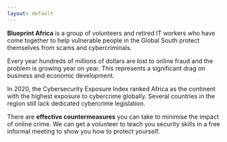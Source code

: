 ```yaml
---
layout: default
---
```


**Blueprint Africa** is a group of volunteers and retired IT workers who have come together to help vulnerable people in the Global South protect themselves from scams and cybercriminals.

Every year hundreds of millions of dollars are lost to online fraud and the problem is growing year on year. This represents a significant drag on business and economic development. 

In 2020, the Cybersecurity Exposure Index ranked Africa as the continent with the highest exposure to cybercrime globally. Several countries in the region still lack dedicated cybercrime legislation. 

There are **effective countermeasures** you can take to minimise the impact of online crime. We can get a volunteer to teach you security skills in a free informal meeting to show you how to protect yourself.

<!--- Comments are Fun [logo](https://blueprintafrica.github.io/assets/blueprint.png) --->
